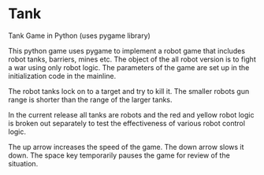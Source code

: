 # Tank
Tank Game in Python (uses pygame library)

This python game uses pygame to implement a  robot game that includes robot tanks, barriers, mines etc.  The object of the all robot version is to fight a war using only robot logic.  The parameters of the game are set up in the initialization code in the mainline. 

The robot tanks lock on to a target and try to kill it. The smaller robots gun range is shorter than the range of the larger
tanks.

In the current release all tanks are robots and the red and yellow robot logic is broken out separately to test the effectiveness of 
various robot control logic. 

The up arrow increases the speed of the game. The down arrow slows it down. The space key temporarily pauses the game for review of the 
situation. 
